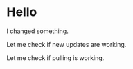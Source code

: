 # Hello

I changed something.

Let me check if new updates are working.

Let me check if pulling is working.
